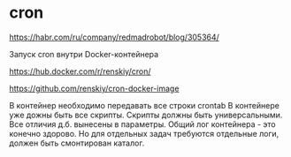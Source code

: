 # cron

https://habr.com/ru/company/redmadrobot/blog/305364/

Запуск cron внутри Docker-контейнера

https://hub.docker.com/r/renskiy/cron/

https://github.com/renskiy/cron-docker-image

В контейнер необходимо передавать все строки crontab
В контейнере уже дожны быть все скрипты. Скрипты должны быть универсальными. Все отличия д.б. вынесены в параметры.
Общий лог контейнера - это конечно здорово. Но для отдельных задач требуются отдельные логи, должен быть смонтирован каталог.
